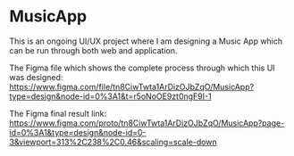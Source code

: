 # MusicApp
This is an ongoing UI/UX project where I am designing a Music App which can be run through both web and application.

The Figma file which shows the complete process through which this UI was designed: https://www.figma.com/file/tn8CiwTwta1ArDizOJbZqO/MusicApp?type=design&node-id=0%3A1&t=r5oNoOE9zt0ngF9I-1

The Figma final result link: https://www.figma.com/proto/tn8CiwTwta1ArDizOJbZqO/MusicApp?page-id=0%3A1&type=design&node-id=0-3&viewport=313%2C238%2C0.46&scaling=scale-down

